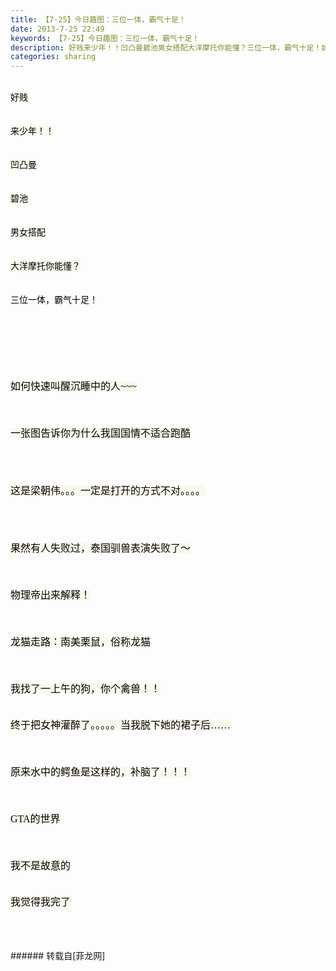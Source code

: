 ```yaml
---
title: 【7-25】今日趣图：三位一体，霸气十足！
date: 2013-7-25 22:49
keywords: 【7-25】今日趣图：三位一体，霸气十足！
description: 好贱来少年！！凹凸曼碧池男女搭配大洋摩托你能懂？三位一体，霸气十足！如何快速叫醒沉睡中的人~~~ 一张图告诉你为什么我国国情不适合跑酷 这是梁朝伟。。。一定是打开的方式不对。。。。 果然有人失败过，泰国驯兽表演失败了～ 物理帝出来解释！ 龙猫走路：南美栗鼠，俗称龙猫 我找了一上午的狗，你个禽兽！！ 终于把女神灌醉了。。。。。当我脱下她的裙子后…… 原来水中的鳄鱼是这样的，补脑了！！！GTA的世界我不是故意的我觉得我完了
categories: sharing
---
```

<td class="t_f" id="postmessage_27316">

<img alt="" border="0" class="zoom" data-cf-modified-1a8982d8ef3324b9da5e6661-="" file="http://ww1.sinaimg.cn/mw600/9c4f84dfgw1e6y49640bij20dw0dw0u3.jpg" id="aimg_HYOVo" lazyloadthumb="1" onclick="" onmouseover="" src="http://ww1.sinaimg.cn/mw600/9c4f84dfgw1e6y49640bij20dw0dw0u3.jpg"/><br/>
<br/>
<font color="#000"><font style="background-color:rgb(249, 249, 236)"><font face="Arial">好贱</font></font></font><br/>
<br/>
<img alt="" border="0" class="zoom" data-cf-modified-1a8982d8ef3324b9da5e6661-="" file="http://ww3.sinaimg.cn/mw600/683c6a25jw1e6y45c59mog20bs06ou0x.gif" id="aimg_Wsy5X" lazyloadthumb="1" onclick="" onmouseover="" src="http://ww3.sinaimg.cn/mw600/683c6a25jw1e6y45c59mog20bs06ou0x.gif"/><br/>
<br/>
<font color="#000"><font style="background-color:rgb(249, 249, 236)"><font face="Arial">来少年！！</font></font></font><br/>
<br/>
<img alt="" border="0" class="zoom" data-cf-modified-1a8982d8ef3324b9da5e6661-="" file="http://ww2.sinaimg.cn/bmiddle/a7bba06ejw1e6uex8kq3vg20b40697wh.gif" id="aimg_zb995" lazyloadthumb="1" onclick="" onmouseover="" src="http://ww2.sinaimg.cn/bmiddle/a7bba06ejw1e6uex8kq3vg20b40697wh.gif"/><br/>
<br/>
<font color="#000"><font style="background-color:rgb(249, 249, 236)"><font face="Arial">凹凸曼</font></font></font><br/>
<br/>
<img alt="" border="0" class="zoom" data-cf-modified-1a8982d8ef3324b9da5e6661-="" file="http://ww4.sinaimg.cn/mw600/65729fa7jw1e6xzb0j613j20hs0qojvi.jpg" id="aimg_mQ311" lazyloadthumb="1" onclick="" onmouseover="" src="http://ww4.sinaimg.cn/mw600/65729fa7jw1e6xzb0j613j20hs0qojvi.jpg"/><br/>
<br/>
<font color="#000"><font style="background-color:rgb(249, 249, 236)"><font face="Arial">碧池</font></font></font><br/>
<br/>
<img alt="" border="0" class="zoom" data-cf-modified-1a8982d8ef3324b9da5e6661-="" file="http://ww2.sinaimg.cn/mw600/53baa713tw1e6xxv5xb6kj20ku0u476v.jpg" id="aimg_ke8Xc" lazyloadthumb="1" onclick="" onmouseover="" src="http://ww2.sinaimg.cn/mw600/53baa713tw1e6xxv5xb6kj20ku0u476v.jpg"/><br/>
<br/>
<font color="#000"><font style="background-color:rgb(249, 249, 236)"><font face="Arial">男女搭配</font></font></font><br/>
<br/>
<img alt="" border="0" class="zoom" data-cf-modified-1a8982d8ef3324b9da5e6661-="" file="http://ww1.sinaimg.cn/mw600/53baa713jw1e6xxuc4eqoj20ku0fmjt0.jpg" id="aimg_eD0Id" lazyloadthumb="1" onclick="" onmouseover="" src="http://ww1.sinaimg.cn/mw600/53baa713jw1e6xxuc4eqoj20ku0fmjt0.jpg"/><br/>
<br/>
<font color="#000"><font style="background-color:rgb(249, 249, 236)"><font face="Arial">大洋摩托你能懂？</font></font></font><br/>
<br/>
<img alt="" border="0" class="zoom" data-cf-modified-1a8982d8ef3324b9da5e6661-="" file="http://ww1.sinaimg.cn/mw600/53baa713jw1e6xxtv6a84j20ku0rsmyq.jpg" id="aimg_mQpUz" lazyloadthumb="1" onclick="" onmouseover="" src="http://ww1.sinaimg.cn/mw600/53baa713jw1e6xxtv6a84j20ku0rsmyq.jpg"/><br/>
<br/>
<font face="Arial"><font color="#000000">三位一体，霸气十足！</font></font><br/>
<br/>
<font color="#000"><font style="background-color:rgb(249, 249, 236)"><font face="Arial"><br/>
</font></font></font><br/>
<font color="#000"><font style="background-color:rgb(249, 249, 236)"><font face="Arial"><br/>
</font></font></font><br/>
<font color="#000"><font style="background-color:rgb(249, 249, 236)"><font face="Arial"><br/>
</font></font></font><br/>
<font color="#0800"><font style="background-color:rgb(249, 249, 236)"><font face="Tahoma"><font size="3">如何快速叫醒沉睡中的人~~~ </font></font></font></font><br/>
<br/>
<img alt="" border="0" class="zoom" data-cf-modified-1a8982d8ef3324b9da5e6661-="" file="http://ww4.sinaimg.cn/bmiddle/9198736fjw1e6z4re180dg20ak08u1jl.gif" id="aimg_jYTwu" lazyloadthumb="1" onclick="" onmouseover="" src="http://ww4.sinaimg.cn/bmiddle/9198736fjw1e6z4re180dg20ak08u1jl.gif"/><br/>
<br/>
<br/>
<font color="#0800"><font style="background-color:rgb(249, 249, 236)"><font face="Tahoma"><font size="3">一张图告诉你为什么我国国情不适合跑酷 </font></font></font></font><br/>
<br/>
<img alt="" border="0" class="zoom" data-cf-modified-1a8982d8ef3324b9da5e6661-="" file="http://ww3.sinaimg.cn/bmiddle/9198736fjw1e6z4rn3iqmg206k03zdor.gif" id="aimg_RD2e4" lazyloadthumb="1" onclick="" onmouseover="" src="http://ww3.sinaimg.cn/bmiddle/9198736fjw1e6z4rn3iqmg206k03zdor.gif"/><br/>
<br/>
<br/>
<br/>
<font color="#0800"><font style="background-color:rgb(249, 249, 236)"><font face="Tahoma"><font size="3">这是梁朝伟。。。一定是打开的方式不对。。。。 </font></font></font></font><br/>
<br/>
<img alt="" border="0" class="zoom" data-cf-modified-1a8982d8ef3324b9da5e6661-="" file="http://ww3.sinaimg.cn/bmiddle/9198736fjw1e6z5iyqnumj20cd0c50tm.jpg" id="aimg_se0c0" lazyloadthumb="1" onclick="" onmouseover="" src="http://ww3.sinaimg.cn/bmiddle/9198736fjw1e6z5iyqnumj20cd0c50tm.jpg"/><br/>
<br/>
<br/>
<br/>
<font color="#0800"><font style="background-color:rgb(249, 249, 236)"><font face="Tahoma"><font size="3">果然有人失败过，泰国驯兽表演失败了～ </font></font></font></font><br/>
<br/>
<img alt="" border="0" class="zoom" data-cf-modified-1a8982d8ef3324b9da5e6661-="" file="http://ww4.sinaimg.cn/bmiddle/9198736fjw1e6z5jhqdq9g20ao0781kx.gif" id="aimg_DL5Qd" lazyloadthumb="1" onclick="" onmouseover="" src="http://ww4.sinaimg.cn/bmiddle/9198736fjw1e6z5jhqdq9g20ao0781kx.gif"/><br/>
<br/>
<br/>
<font color="#0800"><font style="background-color:rgb(249, 249, 236)"><font face="Tahoma"><font size="3">物理帝出来解释！ </font></font></font></font><br/>
<br/>
<img alt="" border="0" class="zoom" data-cf-modified-1a8982d8ef3324b9da5e6661-="" file="http://ww4.sinaimg.cn/bmiddle/9198736fjw1e6z5k80wvbg208w06o1kz.gif" id="aimg_XVAtr" lazyloadthumb="1" onclick="" onmouseover="" src="http://ww4.sinaimg.cn/bmiddle/9198736fjw1e6z5k80wvbg208w06o1kz.gif"/><br/>
<br/>
<br/>
<font color="#0800"><font style="background-color:rgb(249, 249, 236)"><font face="Tahoma"><font size="3">龙猫走路：南美栗鼠，俗称龙猫 </font></font></font></font><br/>
<br/>
<img alt="" border="0" class="zoom" data-cf-modified-1a8982d8ef3324b9da5e6661-="" file="http://ww1.sinaimg.cn/bmiddle/9198736fjw1e6z5nagx34g20a007cqv5.gif" id="aimg_xF3jh" lazyloadthumb="1" onclick="" onmouseover="" src="http://ww1.sinaimg.cn/bmiddle/9198736fjw1e6z5nagx34g20a007cqv5.gif"/><br/>
<br/>
<br/>
<font color="#0800"><font style="background-color:rgb(249, 249, 236)"><font face="Tahoma"><font size="3">我找了一上午的狗，你个禽兽！！ </font></font></font></font><br/>
<br/>
<img alt="" border="0" class="zoom" data-cf-modified-1a8982d8ef3324b9da5e6661-="" file="http://ww2.sinaimg.cn/bmiddle/9198736fjw1e6z5nibnb7j20jf0jxq5h.jpg" id="aimg_cv2m4" lazyloadthumb="1" onclick="" onmouseover="" src="http://ww2.sinaimg.cn/bmiddle/9198736fjw1e6z5nibnb7j20jf0jxq5h.jpg"/><br/>
<br/>
<font color="#0800"><font style="background-color:rgb(249, 249, 236)"><font face="Tahoma"><font size="3">终于把女神灌醉了。。。。。当我脱下她的裙子后…… </font></font></font></font><br/>
<br/>
<img alt="" border="0" class="zoom" data-cf-modified-1a8982d8ef3324b9da5e6661-="" file="http://ww2.sinaimg.cn/bmiddle/9198736fjw1e6z5ntxz9hj20dw096jrx.jpg" id="aimg_Rdudz" lazyloadthumb="1" onclick="" onmouseover="" src="http://ww2.sinaimg.cn/bmiddle/9198736fjw1e6z5ntxz9hj20dw096jrx.jpg"/><br/>
<br/>
<br/>
<font color="#0800"><font style="background-color:rgb(249, 249, 236)"><font face="Tahoma"><font size="3">原来水中的鳄鱼是这样的，补脑了！！！</font></font></font></font><br/>
<br/>
<img alt="" border="0" class="zoom" data-cf-modified-1a8982d8ef3324b9da5e6661-="" file="http://ww4.sinaimg.cn/bmiddle/9198736fjw1e6z5o355m2j20c80gfdgu.jpg" id="aimg_j06IQ" lazyloadthumb="1" onclick="" onmouseover="" src="http://ww4.sinaimg.cn/bmiddle/9198736fjw1e6z5o355m2j20c80gfdgu.jpg"/><br/>
<br/>
<br/>
<font color="#0800"><font style="background-color:rgb(249, 249, 236)"><font face="Tahoma"><font size="3">GTA的世界</font></font></font></font><br/>
<br/>
<img alt="" border="0" class="zoom" data-cf-modified-1a8982d8ef3324b9da5e6661-="" file="http://ww2.sinaimg.cn/mw600/b7a04d15jw1e6z1pp1u19g20b4069b2g.gif" id="aimg_LR7AR" lazyloadthumb="1" onclick="" onmouseover="" src="http://ww2.sinaimg.cn/mw600/b7a04d15jw1e6z1pp1u19g20b4069b2g.gif"/><br/>
<br/>
<br/>
<font color="#0800"><font style="background-color:rgb(249, 249, 236)"><font face="Tahoma"><font size="3">我不是故意的</font></font></font></font><br/>
<br/>
<img alt="" border="0" class="zoom" data-cf-modified-1a8982d8ef3324b9da5e6661-="" file="http://ww2.sinaimg.cn/mw600/7f1dc073gw1e6yc76vbh7g208w05cqu3.gif" id="aimg_DASpj" lazyloadthumb="1" onclick="" onmouseover="" src="http://ww2.sinaimg.cn/mw600/7f1dc073gw1e6yc76vbh7g208w05cqu3.gif"/><br/>
<br/>
<font color="#0800"><font style="background-color:rgb(249, 249, 236)"><font face="Tahoma"><font size="3">我觉得我完了</font></font></font></font><br/>
<br/>
<img alt="" border="0" class="zoom" data-cf-modified-1a8982d8ef3324b9da5e6661-="" file="http://ww2.sinaimg.cn/bmiddle/b2396464jw1e6ytmm6kqtj209l0h1dgd.jpg" id="aimg_uJJc2" lazyloadthumb="1" onclick="" onmouseover="" src="http://ww2.sinaimg.cn/bmiddle/b2396464jw1e6ytmm6kqtj209l0h1dgd.jpg"/><br/>
<br/>
<br/>
</td>
###### 转载自[菲龙网]